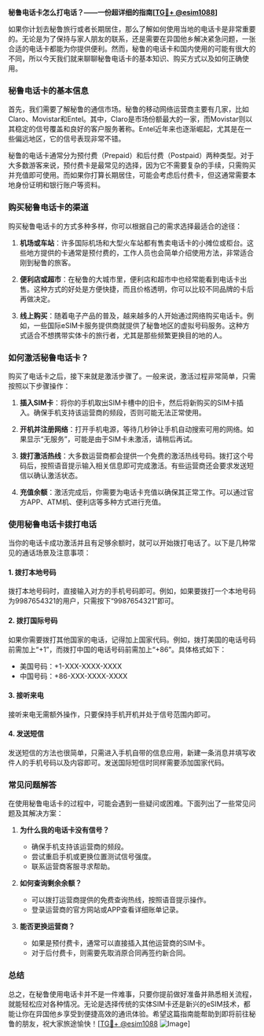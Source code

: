 **秘鲁电话卡怎么打电话？——一份超详细的指南[[TG💪+ @esim1088](https://t.me/s/esim1088)]**

如果你计划去秘鲁旅行或者长期居住，那么了解如何使用当地的电话卡是非常重要的。无论是为了保持与家人朋友的联系，还是需要在异国他乡解决紧急问题，一张合适的电话卡都能为你提供便利。然而，秘鲁的电话卡和国内使用的可能有很大的不同，所以今天我们就来聊聊秘鲁电话卡的基本知识、购买方式以及如何正确使用。

### 秘鲁电话卡的基本信息

首先，我们需要了解秘鲁的通信市场。秘鲁的移动网络运营商主要有几家，比如Claro、Movistar和Entel。其中，Claro是市场份额最大的一家，而Movistar则以其稳定的信号覆盖和良好的客户服务著称。Entel近年来也逐渐崛起，尤其是在一些偏远地区，它的信号表现非常不错。

秘鲁的电话卡通常分为预付费（Prepaid）和后付费（Postpaid）两种类型。对于大多数游客来说，预付费卡是最常见的选择，因为它不需要复杂的手续，只需购买并充值即可使用。而如果你打算长期居住，可能会考虑后付费卡，但这通常需要本地身份证明和银行账户等资料。

### 购买秘鲁电话卡的渠道

购买秘鲁电话卡的方式多种多样，你可以根据自己的需求选择最适合的途径：

1. **机场或车站**：许多国际机场和大型火车站都有售卖电话卡的小摊位或柜台。这些地方提供的卡通常是预付费的，工作人员也会简单介绍使用方法，非常适合刚到秘鲁的旅客。

2. **便利店或超市**：在秘鲁的大城市里，便利店和超市中也经常能看到电话卡出售。这种方式的好处是方便快捷，而且价格透明，你可以比较不同品牌的卡后再做决定。

3. **线上购买**：随着电子产品的普及，越来越多的人开始通过网络购买电话卡。例如，一些国际eSIM卡服务提供商就提供了秘鲁地区的虚拟号码服务。这种方式适合不想携带实体卡的旅行者，尤其是那些频繁更换目的地的人。

### 如何激活秘鲁电话卡？

购买了电话卡之后，接下来就是激活步骤了。一般来说，激活过程非常简单，只需按照以下步骤操作：

1. **插入SIM卡**：将你的手机取出SIM卡槽中的旧卡，然后将新购买的SIM卡插入。确保手机支持该运营商的频段，否则可能无法正常使用。

2. **开机并注册网络**：打开手机电源，等待几秒钟让手机自动搜索可用的网络。如果显示“无服务”，可能是由于SIM卡未激活，请稍后再试。

3. **拨打激活热线**：大多数运营商都会提供一个免费的激活热线号码。拨打这个号码后，按照语音提示输入相关信息即可完成激活。有些运营商还会要求发送短信以确认激活状态。

4. **充值余额**：激活完成后，你需要为电话卡充值以确保其正常工作。可以通过官方APP、ATM机、便利店等多种方式进行充值。

### 使用秘鲁电话卡拨打电话

当你的电话卡成功激活并且有足够余额时，就可以开始拨打电话了。以下是几种常见的通话场景及注意事项：

#### 1. 拨打本地号码
拨打本地号码时，直接输入对方的手机号码即可。例如，如果要拨打一个本地号码为9987654321的用户，只需按下“9987654321”即可。

#### 2. 拨打国际号码
如果你需要拨打其他国家的电话，记得加上国家代码。例如，拨打美国的电话号码前需加上“+1”，而拨打中国的电话号码前需加上“+86”。具体格式如下：
- 美国号码：+1-XXX-XXXX-XXXX
- 中国号码：+86-XXX-XXXX-XXXX

#### 3. 接听来电
接听来电无需额外操作，只要保持手机开机并处于信号范围内即可。

#### 4. 发送短信
发送短信的方法也很简单，只需进入手机自带的信息应用，新建一条消息并填写收件人的手机号码以及内容即可。发送国际短信时同样需要添加国家代码。

### 常见问题解答

在使用秘鲁电话卡的过程中，可能会遇到一些疑问或困难。下面列出了一些常见问题及其解决方案：

1. **为什么我的电话卡没有信号？**
   - 确保手机支持该运营商的频段。
   - 尝试重启手机或更换位置测试信号强度。
   - 联系运营商客服寻求帮助。

2. **如何查询剩余余额？**
   - 可以拨打运营商提供的免费查询热线，按照语音提示操作。
   - 登录运营商的官方网站或APP查看详细账单记录。

3. **能否更换运营商？**
   - 如果是预付费卡，通常可以直接插入其他运营商的SIM卡。
   - 对于后付费卡，则需要先取消原合同再签约新合同。

### 总结

总之，在秘鲁使用电话卡并不是一件难事，只要你提前做好准备并熟悉相关流程，就能轻松应对各种情况。无论是选择传统的实体SIM卡还是新兴的eSIM技术，都能让你在异国他乡享受到便捷高效的通讯体验。希望这篇指南能帮助到即将前往秘鲁的朋友，祝大家旅途愉快！[[TG💪+ @esim1088](https://t.me/s/esim1088) ![Image](https://i.postimg.cc/4NQfJmqS/Snipaste-2025-05-13-00-14-12.png)]